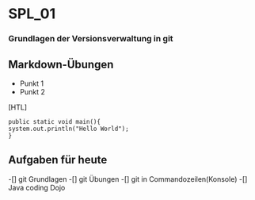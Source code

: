 # SPL_01
### Grundlagen der Versionsverwaltung in git

## Markdown-Übungen
* Punkt 1
* Punkt 2

[HTL] 
```
public static void main(){
system.out.println("Hello World");
}

```
## Aufgaben für heute
-[] git Grundlagen
-[] git Übungen
-[] git in Commandozeilen(Konsole)
-[] Java coding Dojo
